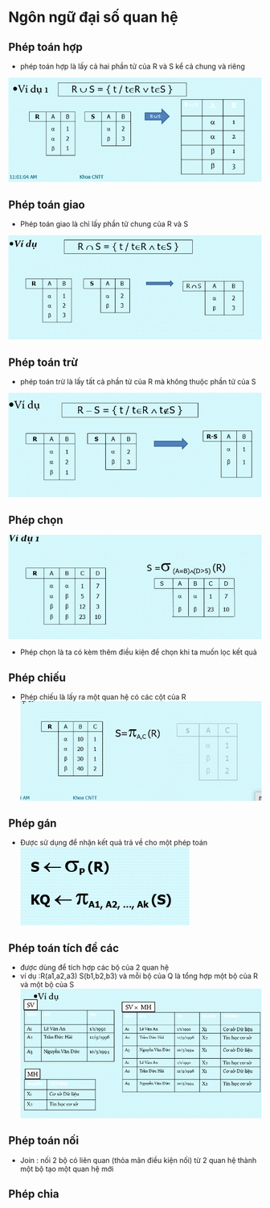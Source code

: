 # Ngôn ngữ đại số quan hệ
## Phép toán hợp
- phép toán hợp là lấy cả hai phần tử của R và S kể cả chung và riêng

![alt](/images/Screenshot_42.png)
## Phép toán giao
- Phép toán giao là chỉ lấy phần tử chung của R và S

![alt](/images/Screenshot_43.png)

## Phép toán trừ
- phép toán trừ là lấy tất cả phần tử của R mà không thuộc phần tử của S

![alt](/images/Screenshot_44.png)

## Phép chọn
![alt](/images/Screenshot_45.png)
- Phép chọn là ta có kèm thêm điều kiện để chọn khi ta muốn lọc kết quả

## Phép chiếu 
- Phép chiếu là lấy ra một quan hệ có các cột của R
![alt](/images/Screenshot_46.png)
## Phép gán 
- Được sử dụng để nhận kết quả trả về cho một phép toán
![alt](/images/Screenshot_47.png)
## Phép toán tích đề các
- được dùng để tích hợp các bộ của 2 quan hệ
- ví dụ :R(a1,a2,a3)  S(b1,b2,b3) và mỗi bộ của Q là tổng hợp một bộ của R và một bộ của S
![alt](/images/Screenshot_48.png)
## Phép toán nối
- Join : nối 2 bộ có liên quan (thỏa mãn điều kiện nối) từ 2 quan hệ thành một bộ tạo một quan hệ mới
## Phép chia
